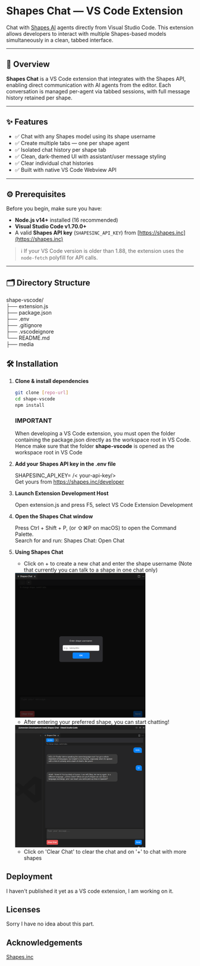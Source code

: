 # Shapes Chat — VS Code Extension

Chat with [Shapes AI](https://shapes.inc) agents directly from Visual Studio Code. This extension allows developers to interact with multiple Shapes-based models simultaneously in a clean, tabbed interface.

---

## 📌 Overview

**Shapes Chat** is a VS Code extension that integrates with the Shapes API, enabling direct communication with AI agents from the editor. Each conversation is managed per-agent via tabbed sessions, with full message history retained per shape.

---

## ✨ Features

- ✅ Chat with any Shapes model using its shape username
- ✅ Create multiple tabs — one per shape agent
- ✅ Isolated chat history per shape tab
- ✅ Clean, dark-themed UI with assistant/user message styling
- ✅ Clear individual chat histories
- ✅ Built with native VS Code Webview API

---

## ⚙️ Prerequisites

Before you begin, make sure you have:

- **Node.js v14+** installed (16 recommended)
- **Visual Studio Code v1.70.0+**
- A valid **Shapes API key** (`SHAPESINC_API_KEY`) from [https://shapes.inc](https://shapes.inc)

> ℹ️ If your VS Code version is older than 1.88, the extension uses the `node-fetch` polyfill for API calls.

---

## 🗂 Directory Structure       
shape-vscode/          
├── extension.js     
├── package.json      
├── .env      
├── .gitignore  
├── .vscodeignore  
└── README.md  
├── media


## 🛠 Installation

1. **Clone & install dependencies**

   ```bash
   git clone [repo-url]
   cd shape-vscode
   npm install
   ```

   ### IMPORTANT   
   When developing a VS Code extension, you must open the folder containing the package.json directly as the workspace root in VS Code.
   Hence make sure that the folder **shape-vscode** is opened as the workspace root in VS Code

2. **Add your Shapes API key in the .env file**
   
    SHAPESINC_API_KEY= /<   your-api-key/>      
    Get yours from https://shapes.inc/developer

3. **Launch Extension Development Host**

    Open extension.js and press F5, select VS Code Extension Development

4. **Open the Shapes Chat window**

    Press Ctrl + Shift + P, (or ⇧⌘P on macOS) to open the Command Palette.  
    Search for and run: Shapes Chat: Open Chat

5. **Using Shapes Chat**

    - Click on + to create a new chat and enter the shape username (Note that currently you can talk to a shape in one chat only)

    <img src="./media/select-shape.png" alt="App Preview" width="350" />

    - After entering your preferred shape, you can start chatting!

    <img src="./media/chat.png" alt="App Preview" width="350" />

    - Click on 'Clear Chat' to clear the chat and on '+' to chat with more shapes


## Deployment

I haven't published it yet as a VS code extension, I am working on it.

## Licenses

Sorry I have no idea about this part.

## Acknowledgements

[Shapes.inc](https://shapes.inc/)
